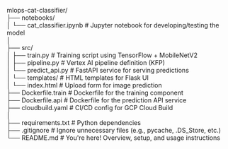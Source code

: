 mlops-cat-classifier/ <br>
├── notebooks/ <br>
│ └── cat_classifier.ipynb # Jupyter notebook for developing/testing the model <br>
│ <br>
├── src/ <br>
│ ├── train.py # Training script using TensorFlow + MobileNetV2 <br>
│ ├── pipeline.py # Vertex AI pipeline definition (KFP) <br>
│ └── predict_api.py # FastAPI service for serving predictions <br>
│ └── templates/                  # HTML templates for Flask UI <br>
│     └── index.html              # Upload form for image prediction <br>
├── Dockerfile.train # Dockerfile for the training component <br>
├── Dockerfile.api # Dockerfile for the prediction API service <br>
├── cloudbuild.yaml # CI/CD config for GCP Cloud Build <br>
│ <br>
├── requirements.txt # Python dependencies <br>
├── .gitignore # Ignore unnecessary files (e.g., pycache, .DS_Store, etc.) <br>
└── README.md # You're here! Overview, setup, and usage instructions <br>
